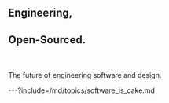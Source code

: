 ## Engineering, 
## Open-Sourced.

<br><br>The future of engineering software and design.

---?include=/md/topics/software_is_cake.md
